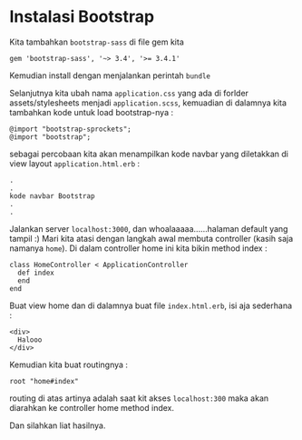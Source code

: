 # Instalasi Bootstrap

Kita tambahkan `bootstrap-sass` di file gem kita

```
gem 'bootstrap-sass', '~> 3.4', '>= 3.4.1'
```

Kemudian install dengan menjalankan perintah `bundle`

Selanjutnya kita ubah nama `application.css` yang ada di forlder assets/stylesheets menjadi `application.scss`, kemuadian di dalamnya kita tambahkan kode untuk load bootstrap-nya :

```
@import "bootstrap-sprockets";
@import "bootstrap";
```

sebagai percobaan kita akan menampilkan kode navbar yang diletakkan di view layout `application.html.erb` :

```
.
.
kode navbar Bootstrap
.
.
```

Jalankan server `localhost:3000`, dan whoalaaaaa......halaman default yang tampil :)
Mari kita atasi dengan langkah awal membuta controller (kasih saja namanya `home`). Di dalam controller home ini kita bikin method index :

```
class HomeController < ApplicationController
  def index
  end
end
```

Buat view home dan di dalamnya buat file `index.html.erb`, isi aja sederhana :

```
<div>
  Halooo
</div>
```

Kemudian kita buat routingnya :

```
root "home#index"
```

routing di atas artinya adalah saat kit akses `localhost:300` maka akan diarahkan ke controller home method index.

Dan silahkan liat hasilnya.
